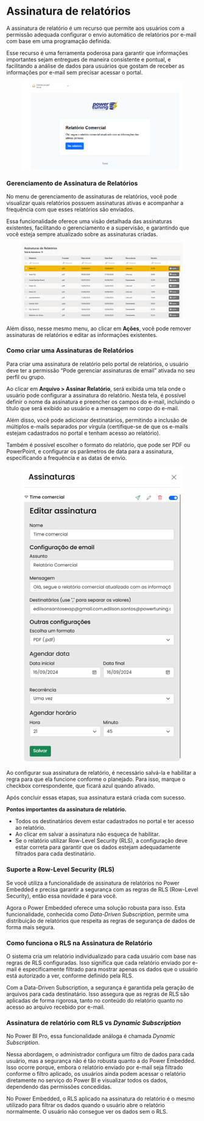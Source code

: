 # Assinatura de relatórios

A assinatura de relatório é um recurso que permite aos usuários com a permissão adequada configurar o envio automático de relatórios por e-mail com base em uma programação definida.&#x20;

Esse recurso é uma ferramenta poderosa para garantir que informações importantes sejam entregues de maneira consistente e pontual, e facilitando a análise de dados para usuários que gostam de receber as informações por e-mail sem precisar acessar o portal.

<figure><img src="../../../../.gitbook/assets/image (111).png" alt=""><figcaption></figcaption></figure>



### Gerenciamento de Assinatura de Relatórios

No menu de gerenciamento de assinaturas de relatórios, você pode visualizar quais relatórios possuem assinaturas ativas e acompanhar a frequência com que esses relatórios são enviados.&#x20;

Essa funcionalidade oferece uma visão detalhada das assinaturas existentes, facilitando o gerenciamento e a supervisão, e garantindo que você esteja sempre atualizado sobre as assinaturas criadas.

<figure><img src="../../../../.gitbook/assets/image (112).png" alt=""><figcaption></figcaption></figure>

Além disso, nesse mesmo menu, ao clicar em **Ações**, você pode remover assinaturas de relatórios e editar as informações existentes.



### Como criar uma Assinaturas de Relatórios

Para criar uma assinatura de relatório pelo portal de relatórios, o usuário deve ter a permissão “Pode gerenciar assinaturas de email” ativada no seu perfil ou grupo.

Ao clicar em **Arquivo > Assinar Relatório**, será exibida uma tela onde o usuário pode configurar a assinatura do relatório. Nesta tela, é possível definir o nome da assinatura e preencher os campos do e-mail, incluindo o título que será exibido ao usuário e a mensagem no corpo do e-mail.

Além disso, você pode adicionar destinatários, permitindo a inclusão de múltiplos e-mails separados por vírgula (certifique-se de que os e-mails estejam cadastrados no portal e tenham acesso ao relatório).&#x20;

Também é possível escolher o formato do relatório, que pode ser PDF ou PowerPoint, e configurar os parâmetros de data para a assinatura, especificando a frequência e as datas de envio.

<div align="left"><figure><img src="../../../../.gitbook/assets/image (113).png" alt=""><figcaption></figcaption></figure></div>

Ao configurar sua assinatura de relatório, é necessário salvá-la e habilitar a regra para que ela funcione conforme o planejado. Para isso, marque o checkbox correspondente, que ficará azul quando ativado.&#x20;

Após concluir essas etapas, sua assinatura estará criada com sucesso.



**Pontos importantes da assinatura de relatório.**

* Todos os destinatários devem estar cadastrados no portal e ter acesso ao relatório.
* Ao clicar em salvar a assinatura não esqueça de habilitar.
* Se o relatório utilizar Row-Level Security (RLS), a configuração deve estar correta para garantir que os dados estejam adequadamente filtrados para cada destinatário.



### Suporte a Row-Level Security (RLS)

Se você utiliza a funcionalidade de assinatura de relatórios no Power Embedded e precisa garantir a segurança com as regras de RLS (Row-Level Security), então essa novidade é para você.

Agora o Power Embedded oferece uma solução robusta para isso. Esta funcionalidade, conhecida como _Data-Driven Subscription_, permite uma distribuição de relatórios que respeita as regras de segurança de dados de forma mais segura.



### Como funciona o RLS na Assinatura de Relatório

O sistema cria um relatório individualizado para cada usuário com base nas regras de RLS configuradas. Isso significa que cada relatório enviado por e-mail é especificamente filtrado para mostrar apenas os dados que o usuário está autorizado a ver, conforme definido pela RLS.

Com a Data-Driven Subscription, a segurança é garantida pela geração de arquivos para cada destinatário. Isso assegura que as regras de RLS são aplicadas de forma rigorosa, tanto no conteúdo do relatório quanto no acesso ao arquivo recebido por e-mail.



### Assinatura de relatório com RLS vs _Dynamic Subscription_

No Power BI Pro, essa funcionalidade análoga é chamada _Dynamic Subscription_.

Nessa abordagem, o administrador configura um filtro de dados para cada usuário, mas a segurança não é tão robusta quanto a do Power Embedded. Isso ocorre porque, embora o relatório enviado por e-mail seja filtrado conforme o filtro aplicado, os usuários ainda podem acessar o relatório diretamente no serviço do Power BI e visualizar todos os dados, dependendo das permissões concedidas.

No Power Embedded, o RLS aplicado na assinatura do relatório é o mesmo utilizado para filtrar os dados quando o usuário abre o relatório normalmente. O usuário não consegue ver os dados sem o RLS.
